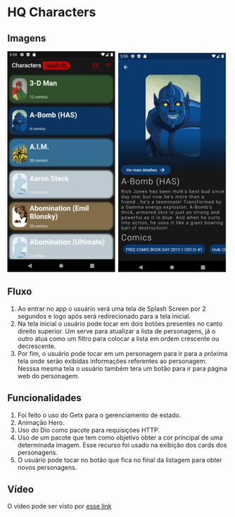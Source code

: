 # HQ Characters

## Imagens

![Telas](https://github.com/rvgcampos/hq_characters/blob/main/main.png)

## Fluxo

1. Ao entrar no app o usuário verá uma tela de Splash Screen por 2 segundos e logo após será redirecionado para a tela inicial.
1. Na tela inicial o usuário pode tocar em dois botões presentes no canto direito superior. Um serve para atualizar a lista de personagens, já o outro atua como um filtro para colocar a lista em ordem crescente ou decrescente.
1. Por fim, o usuário pode tocar em um personagem para ir para a próxima tela onde serão exibidas informações referentes ao personagem. Nesssa mesma tela o usuário também tera um botão para ir para página web do personagem.

## Funcionalidades

1. Foi feito o uso do Getx para o gerenciamento de estado.
1. Animação Hero.
1. Uso do Dio como pacote para requisições HTTP.
1. Uso de um pacote que tem como objetivo obter a cor principal de uma determinada imagem. Esse recurso foi usado na exibição dos cards dos personagens.
1. O usuário pode tocar no botão que fica no final da listagem para obter novos personagens.

## Vídeo
O video pode ser visto por [esse link](https://youtu.be/QwaAtgo168A)

